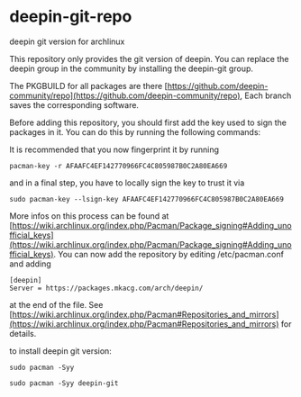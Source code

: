 # deepin-git-repo
deepin git version for archlinux

This repository only provides the git version of deepin. You can replace the deepin group in the community by installing the deepin-git group.

The PKGBUILD for all packages are there [https://github.com/deepin-community/repo](https://github.com/deepin-community/repo), Each branch saves the corresponding software.

Before adding this repository, you should first add the key used to sign the packages in it. You can do this by running the following commands:

It is recommended that you now fingerprint it by running

```shell
pacman-key -r AFAAFC4EF142770966FC4C805987B0C2A80EA669
```

and in a final step, you have to locally sign the key to trust it via

```shell
sudo pacman-key --lsign-key AFAAFC4EF142770966FC4C805987B0C2A80EA669
```

More infos on this process can be found at [https://wiki.archlinux.org/index.php/Pacman/Package_signing#Adding_unofficial_keys](https://wiki.archlinux.org/index.php/Pacman/Package_signing#Adding_unofficial_keys). You can now add the repository by editing /etc/pacman.conf and adding

```shell
[deepin]
Server = https://packages.mkacg.com/arch/deepin/
```

at the end of the file. See [https://wiki.archlinux.org/index.php/Pacman#Repositories_and_mirrors](https://wiki.archlinux.org/index.php/Pacman#Repositories_and_mirrors) for details.

to install deepin git version:

```shell
sudo pacman -Syy
```

```shell
sudo pacman -Syy deepin-git
```
